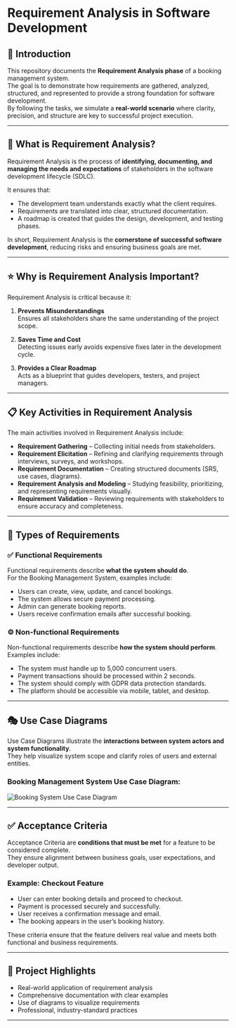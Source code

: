 # Requirement Analysis in Software Development

## 📌 Introduction
This repository documents the **Requirement Analysis phase** of a booking management system.  
The goal is to demonstrate how requirements are gathered, analyzed, structured, and represented to provide a strong foundation for software development.  
By following the tasks, we simulate a **real-world scenario** where clarity, precision, and structure are key to successful project execution.

---

## 🔎 What is Requirement Analysis?
Requirement Analysis is the process of **identifying, documenting, and managing the needs and expectations** of stakeholders in the software development lifecycle (SDLC).  

It ensures that:  
- The development team understands exactly what the client requires.  
- Requirements are translated into clear, structured documentation.  
- A roadmap is created that guides the design, development, and testing phases.  

In short, Requirement Analysis is the **cornerstone of successful software development**, reducing risks and ensuring business goals are met.

---

## ⭐ Why is Requirement Analysis Important?
Requirement Analysis is critical because it:  

1. **Prevents Misunderstandings**  
   Ensures all stakeholders share the same understanding of the project scope.  

2. **Saves Time and Cost**  
   Detecting issues early avoids expensive fixes later in the development cycle.  

3. **Provides a Clear Roadmap**  
   Acts as a blueprint that guides developers, testers, and project managers.  

---

## 📋 Key Activities in Requirement Analysis
The main activities involved in Requirement Analysis include:  

- **Requirement Gathering** – Collecting initial needs from stakeholders.  
- **Requirement Elicitation** – Refining and clarifying requirements through interviews, surveys, and workshops.  
- **Requirement Documentation** – Creating structured documents (SRS, use cases, diagrams).  
- **Requirement Analysis and Modeling** – Studying feasibility, prioritizing, and representing requirements visually.  
- **Requirement Validation** – Reviewing requirements with stakeholders to ensure accuracy and completeness.  

---

## 🧩 Types of Requirements

### ✅ Functional Requirements
Functional requirements describe **what the system should do**.  
For the Booking Management System, examples include:  
- Users can create, view, update, and cancel bookings.  
- The system allows secure payment processing.  
- Admin can generate booking reports.  
- Users receive confirmation emails after successful booking.  

### ⚙️ Non-functional Requirements
Non-functional requirements describe **how the system should perform**.  
Examples include:  
- The system must handle up to 5,000 concurrent users.  
- Payment transactions should be processed within 2 seconds.  
- The system should comply with GDPR data protection standards.  
- The platform should be accessible via mobile, tablet, and desktop.  

---

## 🎭 Use Case Diagrams
Use Case Diagrams illustrate the **interactions between system actors and system functionality**.  
They help visualize system scope and clarify roles of users and external entities.  

### Booking Management System Use Case Diagram:
![Booking System Use Case Diagram](./alx-booking-uc.png)

---

## ✅ Acceptance Criteria
Acceptance Criteria are **conditions that must be met** for a feature to be considered complete.  
They ensure alignment between business goals, user expectations, and developer output.  

### Example: Checkout Feature  
- User can enter booking details and proceed to checkout.  
- Payment is processed securely and successfully.  
- User receives a confirmation message and email.  
- The booking appears in the user’s booking history.  

These criteria ensure that the feature delivers real value and meets both functional and business requirements.  

---

## 📂 Project Highlights
- Real-world application of requirement analysis  
- Comprehensive documentation with clear examples  
- Use of diagrams to visualize requirements  
- Professional, industry-standard practices  

---
